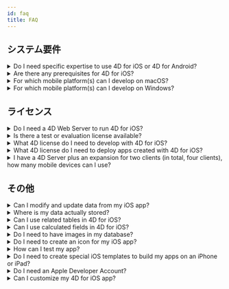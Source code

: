 ```yaml
---
id: faq
title: FAQ
---
```


## システム要件



<details><summary style= {{ fontWeight: "bold", marginBottom: "20px" }}>Do I need specific expertise to use 4D for iOS or 4D for Android?</summary>

No. With 4D for iOS and 4D for Android, you can easily create mobile projects directly from 4D, without needing any prior expertise building native iOS or Android apps!

The mobile project editor has been designed so that you don't need any specific knowledge in mobile app developement.

</details>



<details>
<summary style= {{ fontWeight: "bold" , marginBottom: "20px" }}>Are there any prerequisites for 4D for iOS?</summary>

See the requirements list [here](getting-started/requirements.md).

</details>

<details><summary style= {{ fontWeight: "bold" , marginBottom: "20px" }}>For which mobile platform(s) can I develop on macOS?</summary>

You can develop for both the iOS and Android mobile platforms.

</details>

<details><summary style= {{ fontWeight: "bold" , marginBottom: "20px" }}>For which mobile platform(s) can I develop on Windows?</summary>

You can only develop for the Android platform.

For the iOS platform, we need XCode to compile the final application and to run the Simulator.

</details>




## ライセンス

<details><summary style= {{ fontWeight: "bold" , marginBottom: "20px" }}>Do I need a 4D Web Server to run 4D for iOS?</summary>

No. 4D for iOS is included in 4D Server v17 R2 and up.

</details>



<details>
<summary style= {{ fontWeight: "bold" , marginBottom: "20px" }}>Is there a test or evaluation license available?</summary>

If you already have a 4D Developer Pro or 4D Server license for 4D v17 R2 or newer, 4D for iOS is included.

If you're not a 4D Partner or don't participate in the 4D Maintenance program, you have to wait for 4D v18.

</details>


<details><summary style= {{ fontWeight: "bold" , marginBottom: "20px" }}>What 4D license do I need to develop with 4D for iOS?</summary>

You need a 4D Developer Pro v17 R2 or newer (macOS) license to develop 4D for iOS apps.

</details>


<details><summary style= {{ fontWeight: "bold" , marginBottom: "20px" }}>What 4D license do I need to deploy apps created with 4D for iOS?</summary>

You need a 4D Server (macOS or Windows) v17 R2 or newer license to deploy 4D for iOS apps.

There's no additional license needed. Your 4D for iOS apps will share the same licenses as those for 4D Remote (client).

Clients can connect on Macs, Windows PCs, or iPhones, as long as the total amount of concurrent users are covered by the 4D Server license.

</details>


<details><summary style= {{ fontWeight: "bold" , marginBottom: "20px" }}>I have a 4D Server plus an expansion for two clients (in total, four clients), how many mobile devices can I use?</summary>

You can use up to four mobile devices.

</details>


## その他

<details><summary style= {{ fontWeight: "bold" , marginBottom: "20px" }}>Can I modify and update data from my iOS app?</summary>

Yes, of course.

</details>

<details><summary style= {{ fontWeight: "bold" , marginBottom: "20px" }}>Where is my data actually stored?</summary>

Your data is stored locally on your iOS device. This allows you to access your data in offline mode.

</details>


<details><summary style= {{ fontWeight: "bold" , marginBottom: "20px" }}>Can I use related tables in 4D for iOS?</summary>

We know that you use a lot related tables for your business applications and we're working on accessing related tables for a future 4D for iOS release.

</details>


<details><summary style= {{ fontWeight: "bold" , marginBottom: "20px" }}>Can I use calculated fields in 4D for iOS?</summary>

You can create pre-calculated fields in 4D and publish them from the [Structure section]`(project-definition-structure.html)` of the 4D for iOS project editor.

</details>


<details><summary style= {{ fontWeight: "bold" , marginBottom: "20px" }}>Do I need to have images in my database?</summary>

Images are not mandatory, but we highly recommend that you use images to offer the best user experience.

4D for iOS offers a variety of [list form]`(list-form-templates.html)` and [detail form]`(detail-form-templates.html)` templates. With or without images, with charts...

</details>

<details><summary style= {{ fontWeight: "bold" , marginBottom: "20px" }}>Do I need to create an icon for my iOS app?</summary>

It's highly recommended to have an icon for your 4D for iOS app. If you don't have one, the default icon (the 4D logo) will be displayed.

If you already have an icon for your 4D Desktop application, you can drag and drop it directly into the icon area on the [General]`(general.html)` section of the project editor.

</details>


<details><summary style= {{ fontWeight: "bold" , marginBottom: "20px" }}>How can I test my app?</summary>

4D for iOS allows you to test your apps in the [Simulator]`(simulator.html)`. To test your app on your iOS device you need to have a **paying Apple developer account** (install-device.html) (iPhone and iPad).

**Note:** to intall your app with a **free developer account**, you can open your generated iOS project and install your app using Xcode.

</details>


<details><summary style= {{ fontWeight: "bold" , marginBottom: "20px" }}>Do I need to create special iOS templates to build my apps on an iPhone or iPad?</summary>

All of templates available in 4D for iOS are optimized for the iPhone. They also work well on iPads.

</details>



<details><summary style= {{ fontWeight: "bold" , marginBottom: "20px" }}>Do I need an Apple Developer Account?</summary>

To test your app, you'll need to create at least a [free Apple Developer account]`(free-developer-account.html)`.

To deploy a 4D for iOS app, you'll need to enroll in the [Apple Developer Enterprise Program]`(register-apple-developer-enterprise-program.html)` (for an in-house deployment) or in the [Apple Developer Program]`(register-apple-developer-program-organization.html)` (for an App Store deployment).

</details>

<details><summary style= {{ fontWeight: "bold" , marginBottom: "20px" }}>Can I customize my 4D for iOS app?</summary>

4D for iOS generates a real Xcode project that you can [open and modify]`(open-xcode.html)` according to your needs.

</details>





